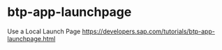 # btp-app-launchpage

Use a Local Launch Page
https://developers.sap.com/tutorials/btp-app-launchpage.html
